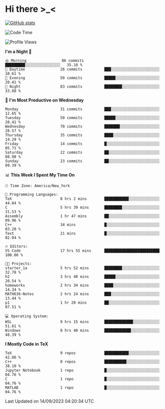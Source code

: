 # Hi there \>_<

[![GitHub stats](https://github-readme-stats.vercel.app/api?username=ARessegetesStery&show_icons=true&theme=transparent)](https://github.com/anuraghazra/github-readme-stats)

<!--START_SECTION:waka-->
![Code Time](http://img.shields.io/badge/Code%20Time-300%20hrs%2010%20mins-blue)

![Profile Views](http://img.shields.io/badge/Profile%20Views-0-blue)

**I'm a Night 🦉** 

```text
🌞 Morning                86 commits          █████████░░░░░░░░░░░░░░░░   35.10 % 
🌆 Daytime                26 commits          ███░░░░░░░░░░░░░░░░░░░░░░   10.61 % 
🌃 Evening                50 commits          █████░░░░░░░░░░░░░░░░░░░░   20.41 % 
🌙 Night                  83 commits          ████████░░░░░░░░░░░░░░░░░   33.88 % 
```
📅 **I'm Most Productive on Wednesday** 

```text
Monday                   31 commits          ███░░░░░░░░░░░░░░░░░░░░░░   12.65 % 
Tuesday                  50 commits          █████░░░░░░░░░░░░░░░░░░░░   20.41 % 
Wednesday                70 commits          ███████░░░░░░░░░░░░░░░░░░   28.57 % 
Thursday                 35 commits          ████░░░░░░░░░░░░░░░░░░░░░   14.29 % 
Friday                   14 commits          █░░░░░░░░░░░░░░░░░░░░░░░░   05.71 % 
Saturday                 22 commits          ██░░░░░░░░░░░░░░░░░░░░░░░   08.98 % 
Sunday                   23 commits          ██░░░░░░░░░░░░░░░░░░░░░░░   09.39 % 
```


📊 **This Week I Spent My Time On** 

```text
🕑︎ Time Zone: America/New_York

💬 Programming Languages: 
TeX                      8 hrs 2 mins        ███████████░░░░░░░░░░░░░░   44.84 % 
C                        5 hrs 39 mins       ████████░░░░░░░░░░░░░░░░░   31.53 % 
Assembly                 1 hr 47 mins        ██░░░░░░░░░░░░░░░░░░░░░░░   09.96 % 
C++                      34 mins             █░░░░░░░░░░░░░░░░░░░░░░░░   03.20 % 
Text                     21 mins             █░░░░░░░░░░░░░░░░░░░░░░░░   02.04 % 

🔥 Editors: 
VS Code                  17 hrs 55 mins      █████████████████████████   100.00 % 

🐱‍💻 Projects: 
starter_1a               5 hrs 52 mins       ████████░░░░░░░░░░░░░░░░░   32.78 % 
h2                       3 hrs 40 mins       █████░░░░░░░░░░░░░░░░░░░░   20.54 % 
homeworks                2 hrs 34 mins       ████░░░░░░░░░░░░░░░░░░░░░   14.34 % 
MATH636-Notes            2 hrs 24 mins       ███░░░░░░░░░░░░░░░░░░░░░░   13.44 % 
p1                       1 hr 20 mins        ██░░░░░░░░░░░░░░░░░░░░░░░   07.51 % 

💻 Operating System: 
WSL                      9 hrs 15 mins       █████████████░░░░░░░░░░░░   51.61 % 
Windows                  8 hrs 40 mins       ████████████░░░░░░░░░░░░░   48.39 % 
```

**I Mostly Code in TeX** 

```text
TeX                      9 repos             ███████████░░░░░░░░░░░░░░   42.86 % 
C++                      8 repos             ██████████░░░░░░░░░░░░░░░   38.10 % 
Jupyter Notebook         1 repo              █░░░░░░░░░░░░░░░░░░░░░░░░   04.76 % 
C                        1 repo              █░░░░░░░░░░░░░░░░░░░░░░░░   04.76 % 
MATLAB                   1 repo              █░░░░░░░░░░░░░░░░░░░░░░░░   04.76 % 
```




 Last Updated on 14/09/2023 04:20:34 UTC
<!--END_SECTION:waka-->
